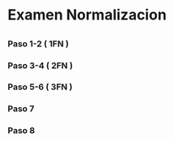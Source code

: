 # Examen Normalizacion
##

### Paso 1-2 ( 1FN )

### Paso 3-4 ( 2FN )

### Paso 5-6 ( 3FN )

### Paso 7

### Paso 8
